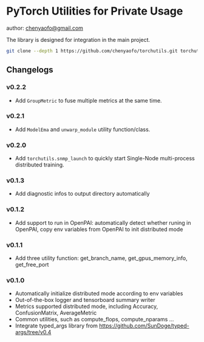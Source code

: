 # PyTorch Utilities for Private Usage

author: chenyaofo@gmail.com

The library is designed for integration in the main project.

``` bash
git clone --depth 1 https://github.com/chenyaofo/torchutils.git torchutils_repo && mv torchutils_repo/torchutils . && rm -rf torchutils_repo
```


## Changelogs

### v0.2.2
 - Add `GroupMetric` to fuse multiple metrics at the same time.

### v0.2.1
 - Add `ModelEma` and `unwarp_module` utility function/class.

### v0.2.0

 - Add `torchutils.snmp_launch` to quickly start Single-Node multi-process distributed training. 

### v0.1.3

 - Add diagnostic infos to output directory automatically

### v0.1.2

 - Add support to run in OpenPAI: automatically detect whether runing in OpenPAI, copy env variables from OpenPAI to init distributed mode

### v0.1.1

 - Add three utility function: get_branch_name, get_gpus_memory_info, get_free_port

### v0.1.0

 - Automatically initialize distributed mode according to env variables
 - Out-of-the-box logger and tensorboard summary writer
 - Metrics supported distributed mode, including Accuracy, ConfusionMatrix, AverageMetric
 - Common utilities, such as compute_flops, compute_nparams ...
 - Integrate typed_args library from https://github.com/SunDoge/typed-args/tree/v0.4
 